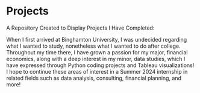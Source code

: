 # Projects
A Repository Created to Display Projects I Have Completed:

When I first arrived at Binghamton University, I was undecided regarding what I wanted to study, nonetheless what I wanted to do after college. Throughout my time there, I have grown a passion for my major, financial economics, along with a deep interest in my minor, data studies, which I have expressed through Python coding projects and Tableau visualizations! I hope to continue these areas of interest in a Summer 2024 internship in related fields such as data analysis, consulting, financial planning, and more!
